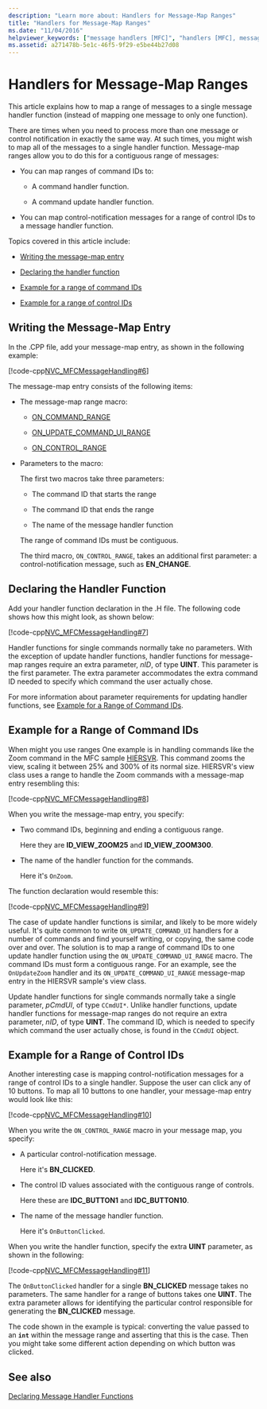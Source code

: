 ```yaml
---
description: "Learn more about: Handlers for Message-Map Ranges"
title: "Handlers for Message-Map Ranges"
ms.date: "11/04/2016"
helpviewer_keywords: ["message handlers [MFC]", "handlers [MFC], message-map ranges", "message maps [MFC], message handler functions", "message maps [MFC], ranges", "control-notification messages [MFC]", "command IDs [MFC], message mapping", "message-map ranges [MFC]", "handlers [MFC]", "message handling [MFC], message handler functions", "mappings [MFC], message ranges", "command handling [MFC], command update handlers", "controls [MFC], notifications", "handler functions [MFC], message-map ranges", "handler functions [MFC]", "command update handlers [MFC]", "command routing [MFC], command update handlers", "message ranges [MFC]", "handler functions [MFC], declaring", "message ranges [MFC], mapping"]
ms.assetid: a271478b-5e1c-46f5-9f29-e5be44b27d08
---
```

# Handlers for Message-Map Ranges

This article explains how to map a range of messages to a single message handler function (instead of mapping one message to only one function).

There are times when you need to process more than one message or control notification in exactly the same way. At such times, you might wish to map all of the messages to a single handler function. Message-map ranges allow you to do this for a contiguous range of messages:

- You can map ranges of command IDs to:

  - A command handler function.

  - A command update handler function.

- You can map control-notification messages for a range of control IDs to a message handler function.

Topics covered in this article include:

- [Writing the message-map entry](#_core_writing_the_message.2d.map_entry)

- [Declaring the handler function](#_core_declaring_the_handler_function)

- [Example for a range of command IDs](#_core_example_for_a_range_of_command_ids)

- [Example for a range of control IDs](#_core_example_for_a_range_of_control_ids)

## <a name="_core_writing_the_message.2d.map_entry"></a> Writing the Message-Map Entry

In the .CPP file, add your message-map entry, as shown in the following example:

[!code-cpp[NVC_MFCMessageHandling#6](codesnippet/cpp/handlers-for-message-map-ranges_1.cpp)]

The message-map entry consists of the following items:

- The message-map range macro:

  - [ON_COMMAND_RANGE](reference/message-map-macros-mfc.md#on_command_range)

  - [ON_UPDATE_COMMAND_UI_RANGE](reference/message-map-macros-mfc.md#on_update_command_ui_range)

  - [ON_CONTROL_RANGE](reference/message-map-macros-mfc.md#on_control_range)

- Parameters to the macro:

  The first two macros take three parameters:

  - The command ID that starts the range

  - The command ID that ends the range

  - The name of the message handler function

  The range of command IDs must be contiguous.

  The third macro, `ON_CONTROL_RANGE`, takes an additional first parameter: a control-notification message, such as **EN_CHANGE**.

## <a name="_core_declaring_the_handler_function"></a> Declaring the Handler Function

Add your handler function declaration in the .H file. The following code shows how this might look, as shown below:

[!code-cpp[NVC_MFCMessageHandling#7](codesnippet/cpp/handlers-for-message-map-ranges_2.h)]

Handler functions for single commands normally take no parameters. With the exception of update handler functions, handler functions for message-map ranges require an extra parameter, *nID*, of type **UINT**. This parameter is the first parameter. The extra parameter accommodates the extra command ID needed to specify which command the user actually chose.

For more information about parameter requirements for updating handler functions, see [Example for a Range of Command IDs](#_core_example_for_a_range_of_command_ids).

## <a name="_core_example_for_a_range_of_command_ids"></a> Example for a Range of Command IDs

When might you use ranges One example is in handling commands like the Zoom command in the MFC sample [HIERSVR](../overview/visual-cpp-samples.md). This command zooms the view, scaling it between 25% and 300% of its normal size. HIERSVR's view class uses a range to handle the Zoom commands with a message-map entry resembling this:

[!code-cpp[NVC_MFCMessageHandling#8](codesnippet/cpp/handlers-for-message-map-ranges_3.cpp)]

When you write the message-map entry, you specify:

- Two command IDs, beginning and ending a contiguous range.

   Here they are **ID_VIEW_ZOOM25** and **ID_VIEW_ZOOM300**.

- The name of the handler function for the commands.

   Here it's `OnZoom`.

The function declaration would resemble this:

[!code-cpp[NVC_MFCMessageHandling#9](codesnippet/cpp/handlers-for-message-map-ranges_4.h)]

The case of update handler functions is similar, and likely to be more widely useful. It's quite common to write `ON_UPDATE_COMMAND_UI` handlers for a number of commands and find yourself writing, or copying, the same code over and over. The solution is to map a range of command IDs to one update handler function using the `ON_UPDATE_COMMAND_UI_RANGE` macro. The command IDs must form a contiguous range. For an example, see the `OnUpdateZoom` handler and its `ON_UPDATE_COMMAND_UI_RANGE` message-map entry in the HIERSVR sample's view class.

Update handler functions for single commands normally take a single parameter, *pCmdUI*, of type `CCmdUI*`. Unlike handler functions, update handler functions for message-map ranges do not require an extra parameter, *nID*, of type **UINT**. The command ID, which is needed to specify which command the user actually chose, is found in the `CCmdUI` object.

## <a name="_core_example_for_a_range_of_control_ids"></a> Example for a Range of Control IDs

Another interesting case is mapping control-notification messages for a range of control IDs to a single handler. Suppose the user can click any of 10 buttons. To map all 10 buttons to one handler, your message-map entry would look like this:

[!code-cpp[NVC_MFCMessageHandling#10](codesnippet/cpp/handlers-for-message-map-ranges_5.cpp)]

When you write the `ON_CONTROL_RANGE` macro in your message map, you specify:

- A particular control-notification message.

   Here it's **BN_CLICKED**.

- The control ID values associated with the contiguous range of controls.

   Here these are **IDC_BUTTON1** and **IDC_BUTTON10**.

- The name of the message handler function.

   Here it's `OnButtonClicked`.

When you write the handler function, specify the extra **UINT** parameter, as shown in the following:

[!code-cpp[NVC_MFCMessageHandling#11](codesnippet/cpp/handlers-for-message-map-ranges_6.cpp)]

The `OnButtonClicked` handler for a single **BN_CLICKED** message takes no parameters. The same handler for a range of buttons takes one **UINT**. The extra parameter allows for identifying the particular control responsible for generating the **BN_CLICKED** message.

The code shown in the example is typical: converting the value passed to an **`int`** within the message range and asserting that this is the case. Then you might take some different action depending on which button was clicked.

## See also

[Declaring Message Handler Functions](declaring-message-handler-functions.md)
